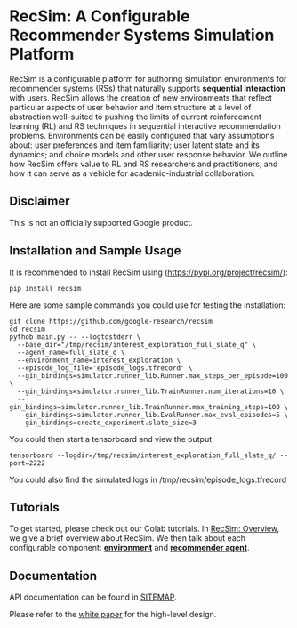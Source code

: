 # RecSim: A Configurable Recommender Systems Simulation Platform

RecSim is a configurable platform for authoring simulation environments for
recommender systems (RSs) that naturally supports **sequential interaction**
with users. RecSim allows the creation of new environments that reflect
particular aspects of user behavior and item structure at a level of abstraction
well-suited to pushing the limits of current reinforcement learning (RL) and RS
techniques in sequential interactive recommendation problems. Environments can
be easily configured that vary assumptions about: user preferences and item
familiarity; user latent state and its dynamics; and choice models and other
user response behavior. We outline how RecSim offers value to RL and RS
researchers and practitioners, and how it can serve as a vehicle for
academic-industrial collaboration.

<a id='Disclaimer'></a>
## Disclaimer

This is not an officially supported Google product.

## Installation and Sample Usage

It is recommended to install RecSim using (https://pypi.org/project/recsim/):

```shell
pip install recsim
```

Here are some sample commands you could use for testing the installation:

```
git clone https://github.com/google-research/recsim
cd recsim
pythob main.py -- --logtostderr \
  --base_dir="/tmp/recsim/interest_exploration_full_slate_q" \
  --agent_name=full_slate_q \
  --environment_name=interest_exploration \
  --episode_log_file='episode_logs.tfrecord' \
  --gin_bindings=simulator.runner_lib.Runner.max_steps_per_episode=100 \
  --gin_bindings=simulator.runner_lib.TrainRunner.num_iterations=10 \
  --gin_bindings=simulator.runner_lib.TrainRunner.max_training_steps=100 \
  --gin_bindings=simulator.runner_lib.EvalRunner.max_eval_episodes=5 \
  --gin_bindings=create_experiment.slate_size=3
```

You could then start a tensorboard and view the output

```
tensorboard --logdir=/tmp/recsim/interest_exploration_full_slate_q/ --port=2222
```

You could also find the simulated logs in /tmp/recsim/episode_logs.tfrecord

## Tutorials

To get started, please check out our Colab tutorials. In [RecSim:
Overview](colab/RecSim_Overview.ipynb), we give a brief overview about
RecSim. We then talk about each configurable component:
[**environment**](colab/RecSim_Developing_an_Environment.ipynb) and
[**recommender agent**](colab/RecSim_Developing_an_Agent.ipynb).

## Documentation

API documentation can be found in [SITEMAP](docs/SITEMAP.md).

Please refer to the [white paper](http://arxiv.org/abs/1909.04847) for the
high-level design.

